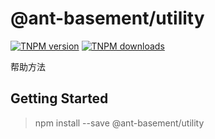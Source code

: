 # @ant-basement/utility

[![TNPM version][tnpm-image]][tnpm-url]
[![TNPM downloads][tnpm-downloads-image]][tnpm-url]

[tnpm-image]: http://web.npm.alibaba-inc.com/badge/v/@alipay/bmc-mongo-helper.svg?style=flat-square
[tnpm-url]: http://web.npm.alibaba-inc.com/package/@alipay/bmc-mongo-helper
[tnpm-downloads-image]: http://web.npm.alibaba-inc.com/badge/d/@alipay/bmc-mongo-helper.svg?style=flat-square

帮助方法

## Getting Started

> npm install --save @ant-basement/utility
